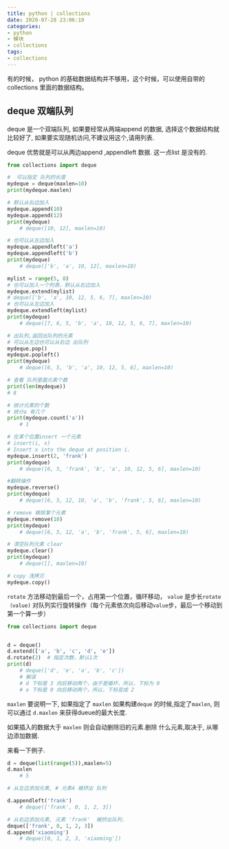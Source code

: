 ```yaml
---
title: python | collections
date: 2020-07-28 23:06:19
categories:
- python
- 模块
- collections
tags:
- collections
---
```

有的时候， python 的基础数据结构并不够用，这个时候，可以使用自带的 collections 里面的数据结构。

<!-- more -->

## deque 双端队列

deque 是一个双端队列, 如果要经常从两端append 的数据, 选择这个数据结构就比较好了, 如果要实现随机访问,不建议用这个,请用列表.

deque 优势就是可以从两边append ,appendleft 数据. 这一点list 是没有的.

```python
from collections import deque

#  可以指定 队列的长度
mydeque = deque(maxlen=10)
print(mydeque.maxlen)

# 默认从右边加入
mydeque.append(10)
mydeque.append(12)
print(mydeque)
    # deque([10, 12], maxlen=10)

# 也可以从左边加入
mydeque.appendleft('a')
mydeque.appendleft('b')
print(mydeque)
    # deque(['b', 'a', 10, 12], maxlen=10)

mylist = range(5, 8)
# 也可以加入一个列表，默认从右边加入
mydeque.extend(mylist)
# deque(['b', 'a', 10, 12, 5, 6, 7], maxlen=10)
# 也可以从左边加入
mydeque.extendleft(mylist)
print(mydeque)
    # deque([7, 6, 5, 'b', 'a', 10, 12, 5, 6, 7], maxlen=10)

# 出队列,返回出队列的元素
# 可以从左边也可以从右边 出队列
mydeque.pop()
mydeque.popleft()
print(mydeque)
    # deque([6, 5, 'b', 'a', 10, 12, 5, 6], maxlen=10)

# 查看 队列里面元素个数
print(len(mydeque))
# 8

# 统计元素的个数
# 统计a 有几个
print(mydeque.count('a'))
    # 1

# 在某个位置insert 一个元素
# insert(i, x)
# Insert x into the deque at position i.
mydeque.insert(2, 'frank')
print(mydeque)
    # deque([6, 5, 'frank', 'b', 'a', 10, 12, 5, 6], maxlen=10)

#翻转操作
mydeque.reverse()
print(mydeque)
    # deque([6, 5, 12, 10, 'a', 'b', 'frank', 5, 6], maxlen=10)

# remove 移除某个元素
mydeque.remove(10)
print(mydeque)
    # deque([6, 5, 12, 'a', 'b', 'frank', 5, 6], maxlen=10)

# 清空队列元素 clear
mydeque.clear()
print(mydeque)
    # deque([], maxlen=10)

# copy 浅拷贝
mydeque.copy()
```

`rotate` 方法移动到最后一个，占用第一个位置，循环移动， `value` 是步长`rotate（value)` 对队列实行旋转操作（每个元素依次向后移动`value`步，最后一个移动到第一个算一步）

```python
from collections import deque


d = deque()
d.extend(['a', 'b', 'c', 'd', 'e'])
d.rotate(2)  # 指定次数，默认1次
print(d) 
	# deque(['d', 'e', 'a', 'b', 'c'])
	# 解读
	# d 下标是 3 向后移动两个，由于是循环，所以，下标为 0
	# a 下标是 0 向后移动两个，所以，下标变成 2
```

`maxlen` 要说明一下, 如果指定了 `maxlen` 如果构建`deque` 的时候,指定了`maxlen`, 则可以通过 `d.maxlen` 来获得dueue的最大长度.

如果插入的数据大于 `maxlen` 则会自动删除旧的元素.删除 什么元素,取决于, 从哪边添加数据.

来看一下例子.

```python
d = deque(list(range(5)),maxlen=5)
d.maxlen
	# 5

# 从左边添加元素, # 元素4 被挤出 队列

d.appendleft('frank')
	# deque(['frank', 0, 1, 2, 3])

# 从右边添加元素, 元素 'frank'  被挤出队列.
deque(['frank', 0, 1, 2, 3])
d.append('xiaoming')
	# deque([0, 1, 2, 3, 'xiaoming'])
```